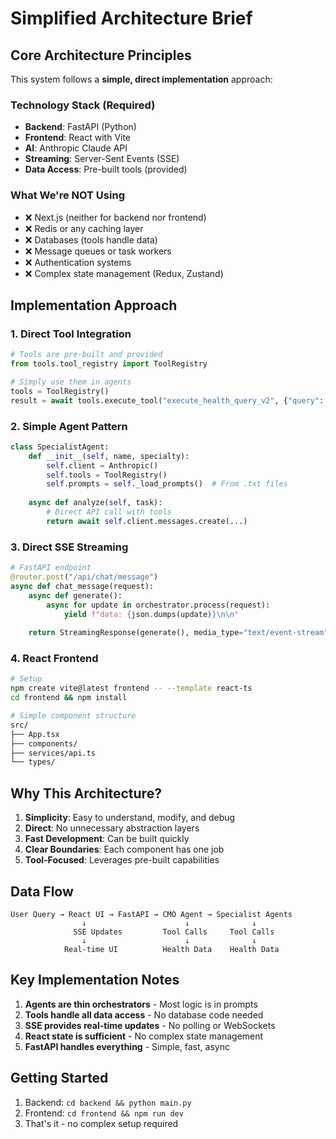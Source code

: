 # Simplified Architecture Brief

## Core Architecture Principles

This system follows a **simple, direct implementation** approach:

### Technology Stack (Required)
- **Backend**: FastAPI (Python)
- **Frontend**: React with Vite
- **AI**: Anthropic Claude API
- **Streaming**: Server-Sent Events (SSE)
- **Data Access**: Pre-built tools (provided)

### What We're NOT Using
- ❌ Next.js (neither for backend nor frontend)
- ❌ Redis or any caching layer
- ❌ Databases (tools handle data)
- ❌ Message queues or task workers
- ❌ Authentication systems
- ❌ Complex state management (Redux, Zustand)

## Implementation Approach

### 1. Direct Tool Integration
```python
# Tools are pre-built and provided
from tools.tool_registry import ToolRegistry

# Simply use them in agents
tools = ToolRegistry()
result = await tools.execute_tool("execute_health_query_v2", {"query": "..."})
```

### 2. Simple Agent Pattern
```python
class SpecialistAgent:
    def __init__(self, name, specialty):
        self.client = Anthropic()
        self.tools = ToolRegistry()
        self.prompts = self._load_prompts()  # From .txt files
    
    async def analyze(self, task):
        # Direct API call with tools
        return await self.client.messages.create(...)
```

### 3. Direct SSE Streaming
```python
# FastAPI endpoint
@router.post("/api/chat/message")
async def chat_message(request):
    async def generate():
        async for update in orchestrator.process(request):
            yield f"data: {json.dumps(update)}\n\n"
    
    return StreamingResponse(generate(), media_type="text/event-stream")
```

### 4. React Frontend
```bash
# Setup
npm create vite@latest frontend -- --template react-ts
cd frontend && npm install

# Simple component structure
src/
├── App.tsx
├── components/
├── services/api.ts
└── types/
```

## Why This Architecture?

1. **Simplicity**: Easy to understand, modify, and debug
2. **Direct**: No unnecessary abstraction layers
3. **Fast Development**: Can be built quickly
4. **Clear Boundaries**: Each component has one job
5. **Tool-Focused**: Leverages pre-built capabilities

## Data Flow

```
User Query → React UI → FastAPI → CMO Agent → Specialist Agents
                ↓                      ↓              ↓
              SSE Updates         Tool Calls     Tool Calls
                ↓                      ↓              ↓
            Real-time UI          Health Data    Health Data
```

## Key Implementation Notes

1. **Agents are thin orchestrators** - Most logic is in prompts
2. **Tools handle all data access** - No database code needed
3. **SSE provides real-time updates** - No polling or WebSockets
4. **React state is sufficient** - No complex state management
5. **FastAPI handles everything** - Simple, fast, async

## Getting Started

1. Backend: `cd backend && python main.py`
2. Frontend: `cd frontend && npm run dev`
3. That's it - no complex setup required